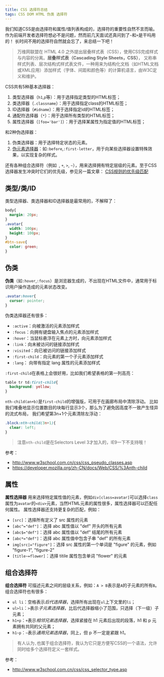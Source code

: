 ```yaml
---
title: CSS 选择符总结
tags: CSS DOM HTML 伪类 选择符
---
```


我们知道CSS是由选择符和属性/值列表构成的，选择符的重要性自然不言而喻。
作为前端开发者选择符想必不是问题，然而前几天面试还真问到了`~`和`+`是干吗用的！
长时间不用的选择符自然就会忘了，来总结一下吧！

> 万维网联盟在 HTML 4.0 之外提出层叠样式表（CSS），使用CSS完成样式与内容的分离。**层叠样式表（Cascading Style Sheets，CSS）**，
> 又称串样式列表、层次结构式样式表文件，一种用来为结构化文档（如HTML文档或XML应用）添加样式（字体、间距和颜色等）的计算机语言，由W3C定义和维护。

CSS共有5种基本选择器：

1. 类型选择器（`h1`,`p`等）：用于选择指定类型的HTML标签；
2. 类选择器（`.classname`）：用于选择指定class的HTML标签；
3. ID选择器（`#idname`）：用于选择指定id的HTML标签；
4. 通配符选择器（`*`）：用于选择所有类型的HTML标签；
5. 属性选择器（`[foo='bar']`）：用于选择某属性为指定值的HTML标签；

和2种伪选择器：

1. 伪类选择器：用于选择特定状态的元素。
2. [伪元素选择器][pseudo-ele]：如`:before`,`:first-letter`，用于向某些选择器设置特殊效果，以实现复杂的样式。

还有各种组合选择符（例如` `, `+`, `>`, `~`），用来选择拥有特定层级的元素。至于CSS选择器发生冲突时它们的优先级，参见另一篇文章：
[CSS规则的优先级匹配][css-pri]

<!--more-->

## 类型/类/ID

类型选择器、类选择器和ID选择器是最常用的，不解释了：

```css
body{
  margin: 20px;
}
.avatar{
  width: 100px;
  height: 100px;
}
#btn-save{
  color: green;
}
```

## 伪类

**伪类**（如`:hover`,`:focus`）是浏览器生成的，不出现在HTML文件中，通常用于标识用户操作造成的元素状态改变。

```css
.avatar:hover{
  cursor: pointer;
}
```

伪类选择器还有很多：

* `:active`：向被激活的元素添加样式 
* `:focus`：向拥有键盘输入焦点的元素添加样式 
* `:hover`：当鼠标悬浮在元素上方时，向元素添加样式 
* `:link`：向未被访问的链接添加样式 
* `:visited`：向已被访问的链接添加样式 
* `:first-child`：向元素的第一个子元素添加样式
* `:lang`：  向带有指定 lang 属性的元素添加样式

`:first-child`在表格上会很好用，比如我们希望表格的第一列高亮：

```css
table tr td:first-child{
  background: yellow;
}
```

`nth-child(an+b)`是`first-child`的增强版，可用于在画廊布局中清除浮动。
比如我们堆叠地显示位置数目的块每行显示3个，那么为了避免因高度不一致产生怪异的流式布局，
我们希望第3n+1个元素清除左浮动：

```css
.block:nth-child(3n+1){
  clear: left;
}
```

> 注意`nth-child`是在Selectors Level 3才加入的，IE9一下不支持哦！

参考：

* <http://www.w3school.com.cn/css/css_pseudo_classes.asp>
* <https://developer.mozilla.org/zh-CN/docs/Web/CSS/%3Anth-child>

## 属性

**属性选择器** 用来选择特定属性值的元素，例如`div[class=avatar]`可以选择`class`属性为`avatar`的`<div>`元素，当然HTML元素的属性很多，属性选择器可以匹配任何属性。
属性选择器还支持更复杂的匹配，例如：

* `[src]`：选择所有定义了 src 属性的元素
* `[abc^="def"]`：选择 abc 属性值以 "def" 开头的所有元素
* `[abc$="def"]`：选择 abc 属性值以 "def" 结尾的所有元素
* `[abc*="def"]`：选择 abc 属性值中包含子串 "def" 的所有元素
* `img[src|="figure"]`：选择 src 属性的第一个单词是 "figure" 的元素，例如 "figure-1", "figure-2"
* `[title~=flower]`：选择 titile 属性包含单词 "flower" 的元素

## 组合选择符

**组合选择符** 可描述元素之间的层级关系，例如：`A > B`表示是`A`的子元素的所有`B`。组合选择符也有很多：

* `ul li`：空格表示*后代选择器*，选择所有出现在`ul`上下文里的`li`；
* `ul>li`：`>`表示*子元素选择器*，比后代选择器缩小了范围，只选择（下一级）子元素；
* `h1+p`：`+`表示*相邻兄弟选择器*，选择紧接在 h1 元素后出现的段落，h1 和 p 元素拥有共同的父元素；
* `h1~p`：`~`表示*通用兄弟选择器*，同上，但 p 不一定是紧跟 h1。

> 有人认为`,`也属于组合选择符，我认为它只是方便写CSS的一个语法，允许同时给多个选择符定义一套样式。

参考：

* <http://www.w3school.com.cn/css/css_selector_type.asp>

[pseudo-ele]: http://www.w3school.com.cn/css/css_pseudo_elements.asp
[css-pri]: /2015/07/16/css-priority.html

